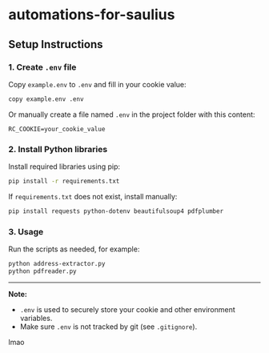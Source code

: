 # automations-for-saulius

## Setup Instructions

### 1. Create `.env` file

Copy `example.env` to `.env` and fill in your cookie value:

```sh
copy example.env .env
```
Or manually create a file named `.env` in the project folder with this content:

```
RC_COOKIE=your_cookie_value
```

### 2. Install Python libraries

Install required libraries using pip:

```sh
pip install -r requirements.txt
```

If `requirements.txt` does not exist, install manually:

```sh
pip install requests python-dotenv beautifulsoup4 pdfplumber
```

### 3. Usage

Run the scripts as needed, for example:

```sh
python address-extractor.py
python pdfreader.py
```

---

**Note:**  
- `.env` is used to securely store your cookie and other environment variables.
- Make sure `.env` is not tracked by git (see `.gitignore`).

lmao
